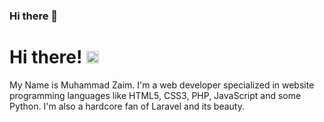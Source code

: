 ### Hi there 👋

# Hi there! <img src="https://media.giphy.com/media/hvRJCLFzcasrR4ia7z/giphy.gif" alt="Waving" style="width:20px">
My Name is Muhammad Zaim. I'm a web developer specialized in website programming languages like HTML5, CSS3, PHP, JavaScript and some Python. I'm also a hardcore fan of Laravel and its beauty.

